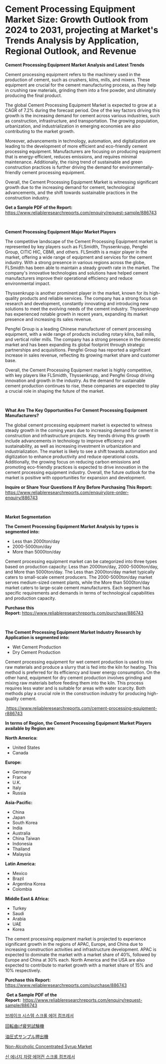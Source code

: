 <p><h1>Cement Processing Equipment Market Size: Growth Outlook from 2024 to 2031, projecting at Market's Trends Analysis by Application, Regional Outlook, and Revenue</h1></p><p><strong>Cement Processing Equipment Market Analysis and Latest Trends</strong></p>
<p><p>Cement processing equipment refers to the machinery used in the production of cement, such as crushers, kilns, mills, and mixers. These equipment are crucial for the cement manufacturing process, as they help in crushing raw materials, grinding them into a fine powder, and ultimately producing the final product.</p><p>The global Cement Processing Equipment Market is expected to grow at a CAGR of 7.2% during the forecast period. One of the key factors driving this growth is the increasing demand for cement across various industries, such as construction, infrastructure, and transportation. The growing population, urbanization, and industrialization in emerging economies are also contributing to the market growth.</p><p>Moreover, advancements in technology, automation, and digitalization are leading to the development of more efficient and eco-friendly cement processing equipment. Manufacturers are focusing on producing equipment that is energy-efficient, reduces emissions, and requires minimal maintenance. Additionally, the rising trend of sustainable and green construction practices is further driving the demand for environmentally-friendly cement processing equipment.</p><p>Overall, the Cement Processing Equipment Market is witnessing significant growth due to the increasing demand for cement, technological advancements, and the shift towards sustainable practices in the construction industry.</p></p>
<p><strong>Get a Sample PDF of the Report:&nbsp;</strong> <a href="https://www.reliableresearchreports.com/enquiry/request-sample/886743">https://www.reliableresearchreports.com/enquiry/request-sample/886743</a></p>
<p>&nbsp;</p>
<p><strong>Cement Processing Equipment Major Market Players</strong></p>
<p><p>The competitive landscape of the Cement Processing Equipment market is represented by key players such as FLSmidth, Thyssenkrupp, Pengfei Group, CITIC HIC, CBMI, and others. FLSmidth is a major player in the market, offering a wide range of equipment and services for the cement industry. With a strong presence in various regions across the globe, FLSmidth has been able to maintain a steady growth rate in the market. The company's innovative technologies and solutions have helped cement manufacturers improve their operational efficiency and reduce environmental impact.</p><p>Thyssenkrupp is another prominent player in the market, known for its high-quality products and reliable services. The company has a strong focus on research and development, constantly innovating and introducing new solutions to meet the evolving needs of the cement industry. Thyssenkrupp has experienced notable growth in recent years, expanding its market presence and increasing its sales revenue.</p><p>Pengfei Group is a leading Chinese manufacturer of cement processing equipment, with a wide range of products including rotary kilns, ball mills, and vertical roller mills. The company has a strong presence in the domestic market and has been expanding its global footprint through strategic partnerships and acquisitions. Pengfei Group has reported a significant increase in sales revenue, reflecting its growing market share and customer base.</p><p>Overall, the Cement Processing Equipment market is highly competitive, with key players like FLSmidth, Thyssenkrupp, and Pengfei Group driving innovation and growth in the industry. As the demand for sustainable cement production continues to rise, these companies are expected to play a crucial role in shaping the future of the market.</p></p>
<p>&nbsp;</p>
<p><strong>What Are The Key Opportunities For Cement Processing Equipment Manufacturers?</strong></p>
<p><p>The global cement processing equipment market is expected to witness steady growth in the coming years due to increasing demand for cement in construction and infrastructure projects. Key trends driving this growth include advancements in technology to improve efficiency and sustainability, as well as increasing investment in urbanization and industrialization. The market is likely to see a shift towards automation and digitization to enhance productivity and reduce operational costs. Additionally, the growing focus on reducing carbon emissions and promoting eco-friendly practices is expected to drive innovation in the cement processing equipment industry. Overall, the future outlook for the market is positive with opportunities for expansion and development.</p></p>
<p><strong>Inquire or Share Your Questions If Any Before Purchasing This Report:</strong> <a href="https://www.reliableresearchreports.com/enquiry/pre-order-enquiry/886743">https://www.reliableresearchreports.com/enquiry/pre-order-enquiry/886743</a></p>
<p>&nbsp;</p>
<p><strong>Market Segmentation</strong></p>
<p><strong>The Cement Processing Equipment Market Analysis by types is segmented into:</strong></p>
<p><ul><li>Less than 2000ton/day</li><li>2000-5000ton/day</li><li>More than 5000ton/day</li></ul></p>
<p><p>Cement processing equipment market can be categorized into three types based on production capacity: Less than 2000ton/day, 2000-5000ton/day, and More than 5000ton/day. The Less than 2000ton/day market typically caters to small-scale cement producers. The 2000-5000ton/day market serves medium-sized cement plants, while the More than 5000ton/day market caters to large-scale cement manufacturers. Each segment has specific requirements and demands in terms of technological capabilities and production capacity.</p></p>
<p><strong>Purchase this Report:&nbsp;</strong><a href="https://www.reliableresearchreports.com/purchase/886743">https://www.reliableresearchreports.com/purchase/886743</a></p>
<p>&nbsp;</p>
<p><strong>The Cement Processing Equipment Market Industry Research by Application is segmented into:</strong></p>
<p><ul><li>Wet Cement Production</li><li>Dry Cement Production</li></ul></p>
<p><p>Cement processing equipment for wet cement production is used to mix raw materials and produce a slurry that is fed into the kiln for heating. This method is preferred for its efficiency and lower energy consumption. On the other hand, equipment for dry cement production involves grinding and mixing raw materials before feeding them into the kiln. This process requires less water and is suitable for areas with water scarcity. Both methods play a crucial role in the construction industry for producing high-quality cement.</p></p>
<p><a href="https://www.reliableresearchreports.com/cement-processing-equipment-r886743">&nbsp;https://www.reliableresearchreports.com/cement-processing-equipment-r886743</a></p>
<p><strong>In terms of Region, the Cement Processing Equipment Market Players available by Region are:</strong></p>
<p>
    <p> <strong> North America: </strong>
        <ul>
            <li>United States</li>
            <li>Canada</li>
        </ul>
        </p> 
    <p> <strong> Europe: </strong>
        <ul>
            <li>Germany</li>
            <li>France</li>
            <li>U.K.</li>
            <li>Italy</li>
            <li>Russia</li>
        </ul>
        </p> 
    <p> <strong> Asia-Pacific: </strong>
        <ul>
            <li>China</li>
            <li>Japan</li>
            <li>South Korea</li>
            <li>India</li>
            <li>Australia</li>
            <li>China Taiwan</li>
            <li>Indonesia</li>
            <li>Thailand</li>
            <li>Malaysia</li>
        </ul>
        </p> 
    <p> <strong> Latin America: </strong>
        <ul>
            <li>Mexico</li>
            <li>Brazil</li>
            <li>Argentina Korea</li>
            <li>Colombia</li>
        </ul>
        </p> 
    <p> <strong> Middle East & Africa: </strong>
        <ul>
            <li>Turkey</li>
            <li>Saudi</li>
            <li>Arabia</li>
            <li>UAE</li>
            <li>Korea</li>
        </ul>
    </p>
    </p>
<p><p>The cement processing equipment market is projected to experience significant growth in the regions of APAC, Europe, and China due to increasing construction activities and infrastructure development. APAC is expected to dominate the market with a market share of 40%, followed by Europe and China at 30% each. North America and the USA are also expected to contribute to market growth with a market share of 15% and 10% respectively.</p></p>
<p><strong>Purchase this Report: </strong><a href="https://www.reliableresearchreports.com/purchase/886743">https://www.reliableresearchreports.com/purchase/886743</a></p>
<p>&nbsp;<strong>Get a Sample PDF of the Report:&nbsp;&nbsp;</strong><a href="https://www.reliableresearchreports.com/enquiry/request-sample/886743">https://www.reliableresearchreports.com/enquiry/request-sample/886743</a></p>
<p><strong></strong></p>
<p><p><a href="https://github.com/Maeennan456456/Market-Research-Report-List-2/blob/main/8203901164853.md">브레이크 시스템 스크롤 에어 컴프레서</a></p><p><a href="https://github.com/ReyesKohler20231/Market-Research-Report-List-2/blob/main/3769114154238.md">回転曲げ疲労試験機</a></p><p><a href="https://github.com/hardee896/Market-Research-Report-List-1/blob/main/6053838154239.md">油圧式サンプル押出機</a></p><p><a href="https://github.com/mooaaztarek/Market-Research-Report-List-1/blob/main/non-alcoholic-concentrated-syrup-market.md">Non-Alcoholic Concentrated Syrup Market</a></p><p><a href="https://github.com/vsap75a286l/Market-Research-Report-List-2/blob/main/7445752164852.md">신 에너지 차량 에어컨 스크롤 컴프레서</a></p></p>